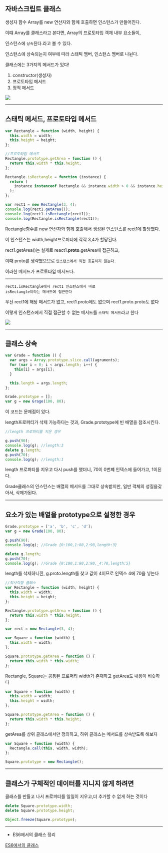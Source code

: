 ## 자바스크립트 클래스

생성자 함수 Array를 new 연산자와 함께 호출하면 인스턴스가 만들어진다.

이떄 Array를 클래스라고 본다면, Array의 프로토타입 객체 내부 요소들이,

인스턴스에 `상속`된다.라고 볼 수 있다.

인스턴스에 상속되는지 여부에 따라 스태틱 멤버, 인스턴스 멤버로 나뉜다.

클래스에는 3가지의 메서드가 있다!

1. constructor(생성자)
2. 프로토타입 메서드
3. 정적 메서드

![](https://blog.kakaocdn.net/dn/sFxYU/btrpJSj8UVO/nrdvTnkOKjl85ojGWfsmy1/img.png)

---

## 스태틱 메서드, 프로토타입 메서드

```js
var Rectangle = function (width, height) {
  this.width = width;
  this.height = height;
};

//프로토타입 메서드
Rectangle.prototype.getArea = function () {
  return this.width * this.height;
};

Rectangle.isRectangle = function (instance) {
  return (
    instance instanceof Rectangle && instance.width > 0 && instance.height > 0
  );
};

var rect1 = new Rectangle(3, 4);
console.log(rect1.getArea());
console.log(rect1.isRectangle(rect1));
console.log(Rectangle.isRectangle(rect1));
```

Rectangle함수를 new 연산자와 함께 호출해서 생성된 인스턴스를 rect1에 할당했다.

이 인스턴스는 width,height프로퍼티에 각각 3,4가 할당된다.

rect1.getArea()는 실제로 react1.**proto**.getArea에 접근하고,

이때 proto를 생략했으므로 `인스턴스에서 직접 호출하지 않는다.`

이러한 메서드가 프로토타입 메서드다.

---

```
rect1.isRectangle에서 rect1 인스턴스에서 바로
isRectangle이라는 메서드에 접근한다
```

우선 rect1에 해당 메서드가 없고, rect1.proto에도 없으며 rect1.proto.proto도 없다

이렇게 인스턴스에서 직접 접근할 수 없는 메서드를 `스태틱 메서드`라고 한다

![](https://velog.velcdn.com/images%2Fjindol%2Fpost%2F4dd910d5-82df-4884-8b7b-feb279c7837e%2Fimage.png)

---

## 클래스 상속

```js
var Grade = function () {
  var args = Array.prototype.slice.call(agruments);
  for (var i = 0; i < args.length; i++) {
    this[i] = args[i];
  }

  this.length = args.length;
};

Grade.prototype = [];
var g = new Grage(100, 80);
```

이 코드는 문제점이 있다.

length프로퍼티가 삭제 가능하다는 것과, Grade.prototype에 빈 배열을 참조시킨다.

```js
//length 프로퍼티를 지운 경우

g.push(90);
console.log(g); //length:3
delete g.length;
g.push(70);
console.log(g); //length:1
```

length 프로퍼티를 지우고 다시 push를 했더니, 70이 0번쨰 인덱스에 들어가고, 1이된
다.

Grade클래스의 인스턴스는 배열의 메서드를 그대로 상속받지만, 일반 객체의 성질을갖
아서, 삭제가된다.

---

## 요소가 있는 배열을 prototype으로 설정한 경우

```js
Grade.prototype = ['a', 'b', 'c', 'd'];
var g = new Grade(100, 80);

g.push(90);
console.log(g); //Grade {0:100,1:80,2:90,length:3}

delete g.length;
g.push(70);
console.log(g); //Grade {0:100,1:80,2:90,_4:70,length:5}
```

length를 삭제하니깐, g.proto.length를 찾고 값이 4이므로 인덱스 4에 70을 넣는다

```js
//직사각형 클래스
var Rectangle = function (width, height) {
  this.width = width;
  this.height = height;
};

Rectangle.prototype.getArea = function () {
  return this.width * this.height;
};

var rect = new Rectangle(3, 4);

var Square = function (width) {
  this.width = width;
};

Square.prototype.getArea = function () {
  return this.width * this.width;
};
```

Rectangle, Square는 공통된 프로퍼티 width가 존재하고 getArea도 내용이 비슷하다

```js
var Square = function (width) {
  this.width = width;
  this.height = width;
};

Square.prototype.getArea = function () {
  return this.width * this.height;
};
```

getArea를 상위 클래스에서만 정의하고, 하위 클래스는 메서드를 상속받도록 해보자

```js
var Square = function (width) {
  Rectangle.call(this, width, width);
};

Square.prototype = new Rectangle();
```

---

## 클래스가 구체적인 데이터를 지니지 않게 하려면

클래스를 만들고 나서 프로퍼티를 일일이 지우고,더 추가할 수 없게 하는 것이다

```js
delete Square.prototype.width;
delete Square.prototype.height;

Object.freeze(Square.prototype);
```

---

- ES6에서의 클래스 정리

<a href ="https://khj0426.notion.site/32c09ded43a64d479076f3c88a3bca45">
ES6에서의 클래스
</a>
